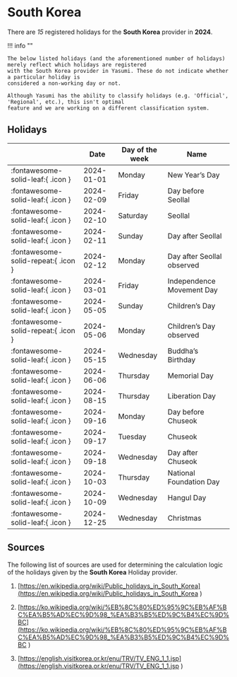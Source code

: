 # South Korea

There are _15_ registered holidays for the **South Korea** provider in **2024**.

!!! info ""

    The below listed holidays (and the aforementioned number of holidays) merely reflect which holidays are registered
    with the South Korea provider in Yasumi. These do not indicate whether a particular holiday is
    considered a non-working day or not.

    Although Yasumi has the ability to classify holidays (e.g. 'Official', 'Regional', etc.), this isn't optimal
    feature and we are working on a different classification system.

## Holidays

|     | Date | Day of the week | Name |
| --- | ---- | --------------- | ---- |
| :fontawesome-solid-leaf:{ .icon } | 2024-01-01 | Monday | New Year’s Day |
| :fontawesome-solid-leaf:{ .icon } | 2024-02-09 | Friday | Day before Seollal |
| :fontawesome-solid-leaf:{ .icon } | 2024-02-10 | Saturday | Seollal |
| :fontawesome-solid-leaf:{ .icon } | 2024-02-11 | Sunday | Day after Seollal |
| :fontawesome-solid-repeat:{ .icon } | 2024-02-12 | Monday | Day after Seollal observed |
| :fontawesome-solid-leaf:{ .icon } | 2024-03-01 | Friday | Independence Movement Day |
| :fontawesome-solid-leaf:{ .icon } | 2024-05-05 | Sunday | Children’s Day |
| :fontawesome-solid-repeat:{ .icon } | 2024-05-06 | Monday | Children’s Day observed |
| :fontawesome-solid-leaf:{ .icon } | 2024-05-15 | Wednesday | Buddha’s Birthday |
| :fontawesome-solid-leaf:{ .icon } | 2024-06-06 | Thursday | Memorial Day |
| :fontawesome-solid-leaf:{ .icon } | 2024-08-15 | Thursday | Liberation Day |
| :fontawesome-solid-leaf:{ .icon } | 2024-09-16 | Monday | Day before Chuseok |
| :fontawesome-solid-leaf:{ .icon } | 2024-09-17 | Tuesday | Chuseok |
| :fontawesome-solid-leaf:{ .icon } | 2024-09-18 | Wednesday | Day after Chuseok |
| :fontawesome-solid-leaf:{ .icon } | 2024-10-03 | Thursday | National Foundation Day |
| :fontawesome-solid-leaf:{ .icon } | 2024-10-09 | Wednesday | Hangul Day |
| :fontawesome-solid-leaf:{ .icon } | 2024-12-25 | Wednesday | Christmas |

## Sources

The following list of sources are used for determining the calculation logic of
the holidays given by the **South Korea** Holiday provider.


1. [https://en.wikipedia.org/wiki/Public_holidays_in_South_Korea](https://en.wikipedia.org/wiki/Public_holidays_in_South_Korea )
   
1. [https://ko.wikipedia.org/wiki/%EB%8C%80%ED%95%9C%EB%AF%BC%EA%B5%AD%EC%9D%98_%EA%B3%B5%ED%9C%B4%EC%9D%BC](https://ko.wikipedia.org/wiki/%EB%8C%80%ED%95%9C%EB%AF%BC%EA%B5%AD%EC%9D%98_%EA%B3%B5%ED%9C%B4%EC%9D%BC )
   
1. [https://english.visitkorea.or.kr/enu/TRV/TV_ENG_1_1.jsp](https://english.visitkorea.or.kr/enu/TRV/TV_ENG_1_1.jsp )
   